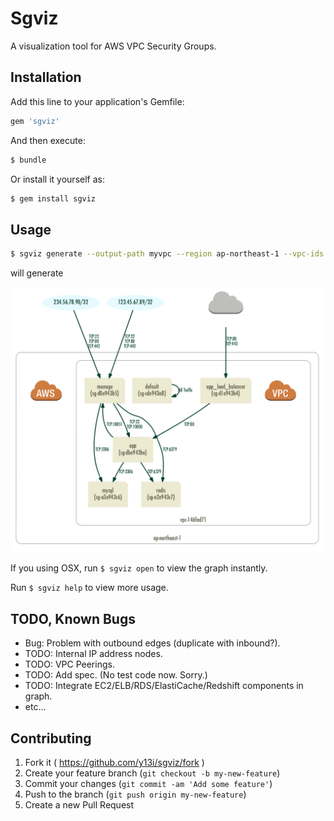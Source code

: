 # Sgviz

A visualization tool for AWS VPC Security Groups.

## Installation

Add this line to your application's Gemfile:

```ruby
gem 'sgviz'
```

And then execute:

```bash
$ bundle
```

Or install it yourself as:

```bash
$ gem install sgviz
```

## Usage

```bash
$ sgviz generate --output-path myvpc --region ap-northeast-1 --vpc-ids vpc-146fad71
```

will generate

![myvpc](docs/images/1.png)

If you using OSX, run `$ sgviz open` to view the graph instantly.

Run `$ sgviz help` to view more usage.

## TODO, Known Bugs

* Bug: Problem with outbound edges (duplicate with inbound?).
* TODO: Internal IP address nodes.
* TODO: VPC Peerings.
* TODO: Add spec. (No test code now. Sorry.)
* TODO: Integrate EC2/ELB/RDS/ElastiCache/Redshift components in graph.
* etc...

## Contributing

1. Fork it ( https://github.com/y13i/sgviz/fork )
2. Create your feature branch (`git checkout -b my-new-feature`)
3. Commit your changes (`git commit -am 'Add some feature'`)
4. Push to the branch (`git push origin my-new-feature`)
5. Create a new Pull Request
